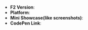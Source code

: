 <!--
Thank you for reporting an issue.

1. It's RECOMMENDED to submit PR for typo or tiny bug fix.
2. If this's a FEATURE request, please provide: details, pseudo codes if necessary.
3. If this's a BUG, please provide: course repetition, error log and configuration. Fill in as much of the template below as you're able.
4. It will be nice to use to provide a CodePen Link which can reproduce the issue, we provide a CodePen template [f2-github-issue](https://codepen.io/Sima/pen/qVgdex).

感谢您向我们反馈问题。

1. 提交问题前，请先阅读 https://antv.alipay.com/zh-cn/f2/3.x/index.html 上的文档。
2. 我们推荐如果是小问题（错别字修改，小的 bug fix）直接提交 PR。
3. 如果是一个新需求，请提供：详细需求描述，最好是有伪代码实现。
4. 如果是一个 BUG，请提供：复现步骤，错误日志以及相关配置，并尽量填写下面的模板中的条目。
5. 如果可以，**请提供尽可能精简的可复现代码**，方便我们排查问题。
6. 扩展阅读：[如何向开源项目提交无法解答的问题](https://zhuanlan.zhihu.com/p/25795393)
-->

* **F2 Version**:
* **Platform**:
* **Mini Showcase(like screenshots)**:
* **CodePen Link**:

<!-- Enter your issue details below this comment. -->
